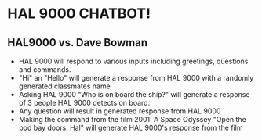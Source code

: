 # HAL 9000 CHATBOT!

## HAL9000 vs. Dave Bowman

* HAL 9000 will respond to various inputs including greetings, questions and commands.
* "Hi" an "Hello" will generate a response from HAL 9000 with a randomly generated classmates name
*	Asking HAL 9000 "Who is on board the ship?" will generate a response of 3 people HAL 9000 detects on board.
* Any question will result in generated response from HAL 9000
* Making the command from the film 2001: A Space Odyssey "Open the pod bay doors, Hal" will generate HAL 9000's response from the film




